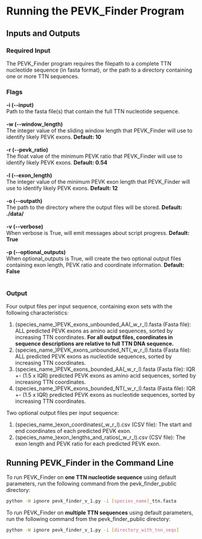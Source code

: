 # Running the PEVK_Finder Program
## Inputs and Outputs
### Required Input
The PEVK_Finder program requires the filepath to a complete TTN nucleotide sequence (in fasta format), or the path to a directory containing one or more TTN sequences.

### Flags
**-i (--input)**<br/>
Path to the fasta file(s) that contain the full TTN nucleotide sequence.<br/>
<br/>
**-w (--window_length)**<br/>
The integer value of the sliding window length that PEVK_Finder will use to identify likely PEVK exons. **Default: 10**<br/>
<br/>
**-r (--pevk_ratio)**<br/>
The float value of the minimum PEVK ratio that PEVK_Finder will use to identify likely PEVK exons. **Default: 0.54**<br/>
<br/>
**-l (--exon_length)**<br/>
The integer value of the minimum PEVK exon length that PEVK_Finder will use to identify likely PEVK exons. **Default: 12**<br/>
<br/>
**-o (--outpath)**<br/>
The path to the directory where the output files will be stored. **Default: ./data/**<br/>
<br/>
**-v (--verbose)**<br/>
When verbose is True, will emit messages about script progress. **Default: True**<br/>
<br/>
**-p (--optional_outputs)**<br/>
When optional_outputs is True, will create the two optional output files containing exon length, PEVK ratio and coordinate information. **Default: False**<br/>
<br/>

### Output
Four output files per input sequence, containing exon sets with the following characteristics:

1. (species_name_)PEVK_exons_unbounded_AA(_w_r_l).fasta (Fasta file): ALL predicted PEVK exons as
    amino acid sequences, sorted by increasing TTN coordinates. **For all output files, coordinates in sequence descriptions
    are relative to full TTN DNA sequence.**
2. (species_name_)PEVK_exons_unbounded_NT(_w_r_l).fasta (Fasta file): ALL predicted PEVK exons as
    nucleotide sequences, sorted by increasing TTN coordinates.
3. (species_name_)PEVK_exons_bounded_AA(_w_r_l).fasta (Fasta file): IQR +- (1.5 x IQR) predicted PEVK exons as
    amino acid sequences, sorted by increasing TTN coordinates.
4. (species_name_)PEVK_exons_bounded_NT(_w_r_l).fasta (Fasta file): IQR +- (1.5 x IQR) predicted PEVK exons as
    nucleotide sequences, sorted by increasing TTN coordinates.

Two optional output files per input sequence:

1. (species_name_)exon_coordinates(_w_r_l).csv (CSV file): The start and end coordinates of each predicted PEVK exon.
1. (species_name_)exon_lengths_and_ratios(_w_r_l).csv (CSV file): The exon length and PEVK ratio for each predicted PEVK exon.

## Running PEVK_Finder in the Command Line

To run PEVK_Finder on **one TTN nucleotide sequence** using default parameters, run the following command from the pevk_finder_public directory:
```bash
python -W ignore pevk_finder_v_1.py -i [species_name]_ttn.fasta
```

To run PEVK_Finder on **multiple TTN sequences** using default parameters, run the following command from the pevk_finder_public directory:
```bash
python -W ignore pevk_finder_v_1.py -i [directory_with_tnn_seqs]
```
